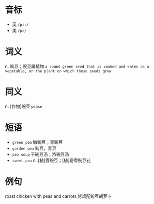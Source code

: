 # 音标

- 英 `/piː/`
- 美 `/pi/`

# 词义

n. 豌豆；豌豆属植物
`a round green seed that is cooked and eaten as a vegetable, or the plant on which these seeds grow`

# 同义

n. [作物]豌豆
`pease`

# 短语

- `green pea` 嫩豌豆；青豌豆
- `garden pea` 豌豆，青豆
- `pea soup` 干碗豆汤；浓豌豆汤
- `sweet pea` n. [植]香豌豆；[植]麝香豌豆花

# 例句

roast chicken with peas and carrots
烤鸡配豌豆胡萝卜


